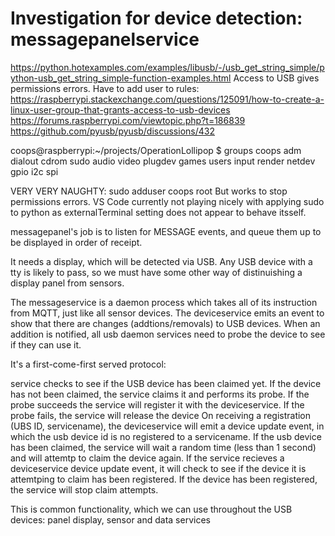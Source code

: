 # Investigation for device detection: messagepanelservice


https://python.hotexamples.com/examples/libusb/-/usb_get_string_simple/python-usb_get_string_simple-function-examples.html
Access to USB gives permissions errors. Have to add user to rules:
https://raspberrypi.stackexchange.com/questions/125091/how-to-create-a-linux-user-group-that-grants-access-to-usb-devices
https://forums.raspberrypi.com/viewtopic.php?t=186839
https://github.com/pyusb/pyusb/discussions/432

coops@raspberrypi:~/projects/OperationLollipop $ groups
coops adm dialout cdrom sudo audio video plugdev games users input render netdev gpio i2c spi 


VERY VERY NAUGHTY:
sudo adduser coops root
But works to stop permissions errors. VS Code currently not playing nicely with applying sudo to python as externalTerminal setting does not appear to behave itsself.

messagepanel's job is to listen for MESSAGE events, and queue them up to be displayed in order of receipt.

It needs a display, which will be detected via USB. Any USB device with a tty is likely to pass, so we must have some other way of distinuishing a display panel from sensors.


The messageservice is a daemon process which takes all of its instruction from MQTT, just like all sensor devices. The deviceservice emits an event to show that there are changes (addtions/removals) to USB devices. When an addition is notified, all usb daemon services need to probe the device to see if they can use it.

It's a first-come-first served protocol: 

service checks to see if the USB device has been claimed yet.
If the device has not been claimed, the service claims it and performs its probe. 
    If the probe succeeds the service will register it with the deviceservice.
    If the probe fails, the service will release the device
On receiving a registration (UBS ID, servicename), the deviceservice will emit a device update event, in which the usb device id is no registered to a servicename.
If the usb device has been claimed, the service will wait a random time (less than 1 second) and will attemtp to claim the device again. 
If the service recieves a deviceservice device update event, it will check to see if the device it is attemtping to claim has been registered. 
    If the device has been registered, the service will stop claim attempts.

This is common functionality, which we can use throughout the USB devices: panel display, sensor and data services







